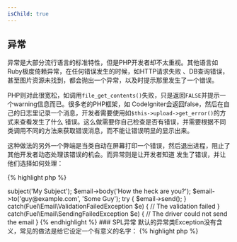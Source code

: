 ```yaml
---
isChild: true
---
```


<h2 id="exceptions">异常</h2>

异常是大部分流行语言的标准特性，但是PHP开发者却不太重视。其他语言如 Ruby极度倚赖异常，在任何错误发生的时候，如HTTP请求失败
、DB查询错误，甚至图片资源未找到，都会抛出一个异常，以及时提示那里发生了一个错误。

PHP则对此很宽松，如调用`file_get_contents()`失败，只是返回`FALSE`并提示一个warning信息而已。很多老的PHP框架，如
CodeIgniter会返回false，然后在自己的日志里记录一个消息，开发者需要使用如`$this->upload->get_error()`的方式来查看发生了什么
错误。这么做需要你自己检查是否有错误，并需要根据不同类调用不同的方法来获取错误消息，而不能让错误明显的显示出来。

这种做法的另外一个弊端是当类自动在屏幕打印一个错误，然后退出进程，阻止了其他开发者动态处理该错误的机会。而异常则是让开发者知道
发生了错误，并让他们选择如何处理：

{% highlight php %}
<?php
$email = new Fuel\Email;
$email->subject('My Subject');
$email->body('How the heck are you?');
$email->to('guy@example.com', 'Some Guy');

try
{
    $email->send();
}
catch(Fuel\Email\ValidationFailedException $e)
{
    // The validation failed
}
catch(Fuel\Email\SendingFailedException $e)
{
    // The driver could not send the email
}
{% endhighlight %}

### SPL异常

默认的异常类Exception没有含义，常见的做法是给它设定一个有意义的名字：

{% highlight php %}
<?php
class ValidationException extends Exception {}
{% endhighlight %}

这使得你可以包含多个catch子句来处理不同的异常，但是这又会导致创建_很多的_自定义异常类，可以用SPL中的异常类来缓解这个问题
[SPL扩展][splext]. 

如使用`__call()`魔术方法，对不存在的方法调用抛出一个`throw new BadFunctionCallException;`，既避免了抛出含义模糊的
Exception异常，也省去了自定义异常类的麻烦。

* [学习更多Exceptions][exceptions]
* [了解跟多SPL Exceptions][splexe]
* [PHP中的异常嵌套][nesting-exceptions-in-php]
* [PHP 5.3异常最佳实践][exception-best-practices53]

[exceptions]: http://php.net/manual/en/language.exceptions.php
[splexe]: http://php.net/manual/en/spl.exceptions.php
[splext]: /#standard_php_library
[exception-best-practices53]: http://ralphschindler.com/2010/09/15/exception-best-practices-in-php-5-3
[nesting-exceptions-in-php]: http://www.brandonsavage.net/exceptional-php-nesting-exceptions-in-php/
